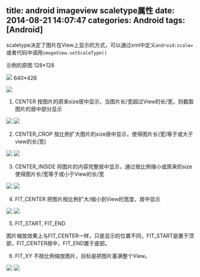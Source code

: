 title: android imageview scaletype属性
date: 2014-08-21 14:07:47
categories: Android
tags: [Android]
---
scaletype决定了图片在View上显示的方式，可以通过xml中定义`android:scale=`或者代码中调用`imageView.setScaleType()`

示例的原图
128*128

![](https://github.com/zt1991616/blog/raw/master/Image/14082111.gif)
640*428

![](https://github.com/zt1991616/blog/raw/master/Image/14082112.gif)


1. CENTER
按图片的原来size居中显示，当图片长/宽超过View的长/宽，则截取图片的居中部分显示

![](https://github.com/zt1991616/blog/raw/master/Image/14082101.gif)
![](https://github.com/zt1991616/blog/raw/master/Image/14082102.gif)

2. CENTER_CROP
按比例扩大图片的size居中显示，使得图片长(宽)等于或大于view的长(宽)

![](https://github.com/zt1991616/blog/raw/master/Image/14082103.gif)
![](https://github.com/zt1991616/blog/raw/master/Image/14082104.gif)

3. CENTER_INSIDE
将图片的内容完整居中显示，通过按比例缩小或原来的size使得图片长/宽等于或小于View的长/宽 

![](https://github.com/zt1991616/blog/raw/master/Image/14082105.gif)
![](https://github.com/zt1991616/blog/raw/master/Image/14082106.gif)

4. FIT_CENTER
把图片按比例扩大/缩小到View的宽度，居中显示

![](https://github.com/zt1991616/blog/raw/master/Image/14082107.gif)
![](https://github.com/zt1991616/blog/raw/master/Image/14082108.gif)

5. FIT_START, FIT_END

图片缩放效果上与FIT_CENTER一样，只是显示的位置不同，FIT_START是置于顶部，FIT_CENTER居中，FIT_END置于底部。

6. FIT_XY
不按比例缩放图片，目标是把图片塞满整个View。

![](https://github.com/zt1991616/blog/raw/master/Image/14082109.gif)
![](https://github.com/zt1991616/blog/raw/master/Image/14082110.gif)